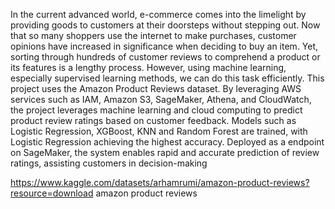 
In the current advanced world, e-commerce comes into the limelight by providing goods to customers at their doorsteps without stepping out. Now that so many shoppers use the internet to make purchases, customer opinions have increased in significance when deciding to buy an item. Yet, sorting through hundreds of customer reviews to comprehend a product or its features is a lengthy process. However, using machine learning, especially supervised learning methods, we can do this task efficiently. This project uses the Amazon Product Reviews dataset. By leveraging AWS services such as IAM, Amazon S3, SageMaker, Athena, and CloudWatch, the project leverages machine learning and cloud computing to predict product review ratings based on customer feedback. Models such as Logistic Regression, XGBoost, KNN and Random Forest are trained, with Logistic Regression achieving the highest accuracy. Deployed as a endpoint on SageMaker, the system enables rapid and accurate prediction of review ratings, assisting customers in decision-making

https://www.kaggle.com/datasets/arhamrumi/amazon-product-reviews?resource=download
amazon product reviews


